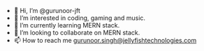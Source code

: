 - 👋 Hi, I’m @gurunoor-jft
- 👀 I’m interested in coding, gaming and music.
- 🌱 I’m currently learning MERN stack.
- 💞️ I’m looking to collaborate on MERN stack.
- 📫 How to reach me gurunoor.singh@jellyfishtechnologies.com

<!---
gurunoor-jft/gurunoor-jft is a ✨ special ✨ repository because its `README.md` (this file) appears on your GitHub profile.
You can click the Preview link to take a look at your changes.
--->
